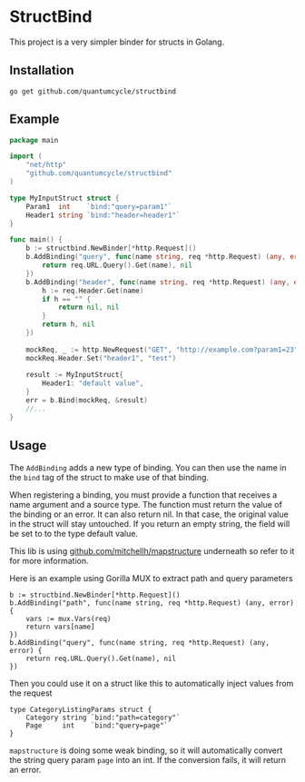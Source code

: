 # StructBind

This project is a very simpler binder for structs in Golang.

## Installation

```
go get github.com/quantumcycle/structbind
```

## Example

```go
package main

import (
	"net/http"
    "github.com/quantumcycle/structbind"
)

type MyInputStruct struct {
	Param1  int    `bind:"query=param1"`
	Header1 string `bind:"header=header1"`
}

func main() {
    b := structbind.NewBinder[*http.Request]()
    b.AddBinding("query", func(name string, req *http.Request) (any, error) {
        return req.URL.Query().Get(name), nil
    })
    b.AddBinding("header", func(name string, req *http.Request) (any, error) {
        h := req.Header.Get(name)
        if h == "" {
            return nil, nil
        }
        return h, nil
    })
    
    mockReq, _ := http.NewRequest("GET", "http://example.com?param1=23", nil)
    mockReq.Header.Set("header1", "test")
    
    result := MyInputStruct{
        Header1: "default value",
    }
    err = b.Bind(mockReq, &result)
	//...
}
```

## Usage

The `AddBinding` adds a new type of binding. You can then use the name in the `bind` tag of the struct to make use of that binding.

When registering a binding, you must provide a function that receives a name argument and a source type. 
The function must return the value of the binding or an error. It can also return nil. In that case, the original value 
in the struct will stay untouched. If you return an empty string, the field will be set to to the type default value.

This lib is using [github.com/mitchellh/mapstructure](https://github.com/mitchellh/mapstructure) underneath so refer to it for more information.

Here is an example using Gorilla MUX to extract path and query parameters
```golang
b := structbind.NewBinder[*http.Request]()
b.AddBinding("path", func(name string, req *http.Request) (any, error) {
    vars := mux.Vars(req)
	return vars[name]
})
b.AddBinding("query", func(name string, req *http.Request) (any, error) {
    return req.URL.Query().Get(name), nil
})
```

Then you could use it on a struct like this to automatically inject values from the request
```golang
type CategoryListingParams struct {
    Category string `bind:"path=category"`
    Page     int    `bind:"query=page"`
}
```

`mapstructure` is doing some weak binding, so it will automatically convert the string query param `page` into an int.
If the conversion fails, it will return an error.
